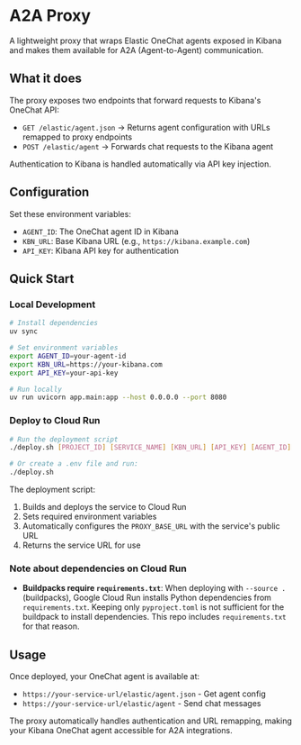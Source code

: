 # A2A Proxy

A lightweight proxy that wraps Elastic OneChat agents exposed in Kibana and makes them available for A2A (Agent-to-Agent) communication.

## What it does

The proxy exposes two endpoints that forward requests to Kibana's OneChat API:
- `GET /elastic/agent.json` → Returns agent configuration with URLs remapped to proxy endpoints
- `POST /elastic/agent` → Forwards chat requests to the Kibana agent

Authentication to Kibana is handled automatically via API key injection.

## Configuration

Set these environment variables:
- `AGENT_ID`: The OneChat agent ID in Kibana
- `KBN_URL`: Base Kibana URL (e.g., `https://kibana.example.com`)
- `API_KEY`: Kibana API key for authentication


## Quick Start

### Local Development
```bash
# Install dependencies
uv sync

# Set environment variables
export AGENT_ID=your-agent-id
export KBN_URL=https://your-kibana.com
export API_KEY=your-api-key

# Run locally
uv run uvicorn app.main:app --host 0.0.0.0 --port 8080
```

### Deploy to Cloud Run
```bash
# Run the deployment script
./deploy.sh [PROJECT_ID] [SERVICE_NAME] [KBN_URL] [API_KEY] [AGENT_ID]

# Or create a .env file and run:
./deploy.sh
```

The deployment script:
1. Builds and deploys the service to Cloud Run
2. Sets required environment variables
3. Automatically configures the `PROXY_BASE_URL` with the service's public URL
4. Returns the service URL for use

### Note about dependencies on Cloud Run
- **Buildpacks require `requirements.txt`**: When deploying with `--source .` (buildpacks), Google Cloud Run installs Python dependencies from `requirements.txt`. Keeping only `pyproject.toml` is not sufficient for the buildpack to install dependencies. This repo includes `requirements.txt` for that reason.

## Usage

Once deployed, your OneChat agent is available at:
- `https://your-service-url/elastic/agent.json` - Get agent config
- `https://your-service-url/elastic/agent` - Send chat messages

The proxy automatically handles authentication and URL remapping, making your Kibana OneChat agent accessible for A2A integrations.
